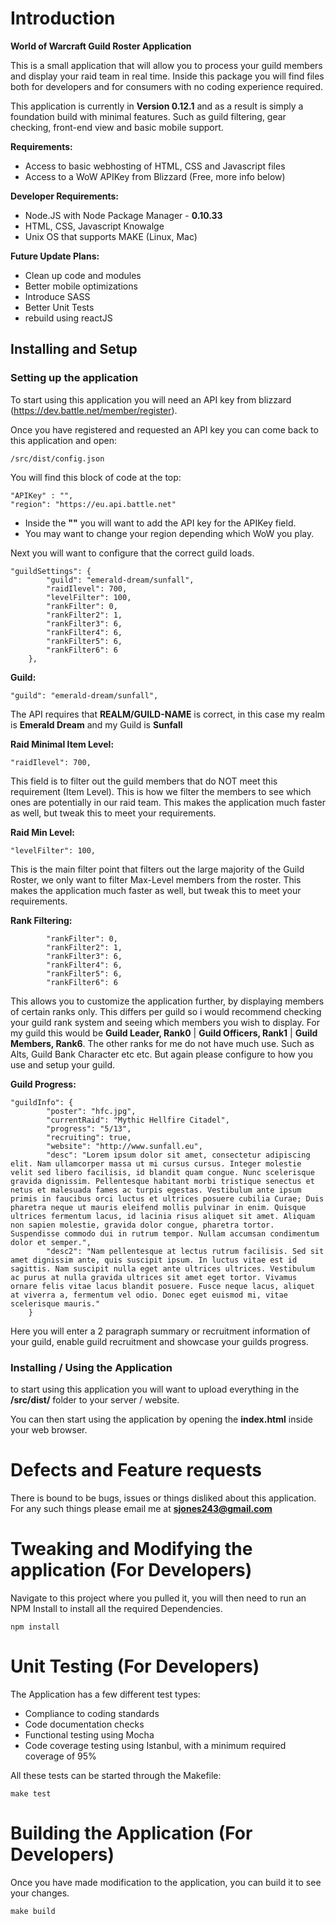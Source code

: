 # Introduction
**World of Warcraft Guild Roster Application**

This is a small application that will allow you to process your guild members and display your raid team in real time. Inside this package you will find files both for developers and for consumers with no coding experience required.  

This application is currently in **Version 0.12.1** and as a result is simply a foundation build with minimal features. Such as guild filtering, gear checking, front-end view and basic mobile support.

**Requirements:**
* Access to basic webhosting of HTML, CSS and Javascript files
* Access to a WoW APIKey from Blizzard (Free, more info below)

**Developer Requirements:**
* Node.JS with Node Package Manager - **0.10.33**
* HTML, CSS, Javascript Knowalge
* Unix OS that supports MAKE (Linux, Mac)

**Future Update Plans:**
* Clean up code and modules
* Better mobile optimizations
* Introduce SASS
* Better Unit Tests
* rebuild using reactJS

## Installing and Setup
### Setting up the application
To start using this application you will need an API key from blizzard (https://dev.battle.net/member/register).

Once you have registered and requested an API key you can come back to this application and open:

```
/src/dist/config.json
```

You will find this block of code at the top:

```
"APIKey" : "",
"region": "https://eu.api.battle.net"
```

* Inside the **""** you will want to add the API key for the APIKey field.
* You may want to change your region depending which WoW you play.

Next you will want to configure that the correct guild loads.

```
"guildSettings": {
		"guild": "emerald-dream/sunfall",
		"raidIlevel": 700,
		"levelFilter": 100,
		"rankFilter": 0,
		"rankFilter2": 1,
		"rankFilter3": 6,
		"rankFilter4": 6,
		"rankFilter5": 6,
		"rankFilter6": 6
	},
```

**Guild:**
```
"guild": "emerald-dream/sunfall",
```
The API requires that **REALM/GUILD-NAME** is correct, in this case my realm is **Emerald Dream** and my Guild is **Sunfall**


**Raid Minimal Item Level:**
```
"raidIlevel": 700,
```

This field is to filter out the guild members that do NOT meet this requirement (Item Level). This is how we filter the members to see which ones are potentially in our raid team. This makes the application much faster as well, but tweak this to meet your requirements.

**Raid Min Level:**
```
"levelFilter": 100,
```

This is the main filter point that filters out the large majority of the Guild Roster, we only want to filter Max-Level members from the roster. This makes the application much faster as well, but tweak this to meet your requirements.

**Rank Filtering:**
```
		"rankFilter": 0,
		"rankFilter2": 1,
		"rankFilter3": 6,
		"rankFilter4": 6,
		"rankFilter5": 6,
		"rankFilter6": 6
```

This allows you to customize the application further, by displaying members of certain ranks only. This differs per guild so i would recommend checking your guild rank system and seeing which members you wish to display. For my guild this would be **Guild Leader, Rank0** | **Guild Officers, Rank1** | **Guild Members, Rank6**. The other ranks for me do not have much use. Such as Alts, Guild Bank Character etc etc. But again please configure to how you use and setup your guild.

**Guild Progress:**
```
"guildInfo": {
		"poster": "hfc.jpg",
		"currentRaid": "Mythic Hellfire Citadel",
		"progress": "5/13",
		"recruiting": true,
		"website": "http://www.sunfall.eu",
		"desc": "Lorem ipsum dolor sit amet, consectetur adipiscing elit. Nam ullamcorper massa ut mi cursus cursus. Integer molestie velit sed libero facilisis, id blandit quam congue. Nunc scelerisque gravida dignissim. Pellentesque habitant morbi tristique senectus et netus et malesuada fames ac turpis egestas. Vestibulum ante ipsum primis in faucibus orci luctus et ultrices posuere cubilia Curae; Duis pharetra neque ut mauris eleifend mollis pulvinar in enim. Quisque ultrices fermentum lacus, id lacinia risus aliquet sit amet. Aliquam non sapien molestie, gravida dolor congue, pharetra tortor. Suspendisse commodo dui in rutrum tempor. Nullam accumsan condimentum dolor et semper.",
		"desc2": "Nam pellentesque at lectus rutrum facilisis. Sed sit amet dignissim ante, quis suscipit ipsum. In luctus vitae est id sagittis. Nam suscipit nulla eget ante ultrices ultrices. Vestibulum ac purus at nulla gravida ultrices sit amet eget tortor. Vivamus ornare felis vitae lacus blandit posuere. Fusce neque lacus, aliquet at viverra a, fermentum vel odio. Donec eget euismod mi, vitae scelerisque mauris."
	}
```

Here you will enter a 2 paragraph summary or recruitment information of your guild, enable guild recruitment and showcase your guilds progress.


### Installing / Using the Application
to start using this application you will want to upload everything in the **/src/dist/** folder to your server / website.

You can then start using the application by opening the **index.html** inside your web browser.

# Defects and Feature requests

There is bound to be bugs, issues or things disliked about this application. For any such things please email me at **sjones243@gmail.com**

# Tweaking and Modifying the application (For Developers)
Navigate to this project where you pulled it, you will then need to run an NPM Install to install all the required Dependencies.

```
npm install
```

# Unit Testing (For Developers)
The Application has a few different test types:

* Compliance to coding standards
* Code documentation checks
* Functional testing using Mocha
* Code coverage testing using Istanbul, with a minimum required coverage of 95%

All these tests can be started through the Makefile:
```
make test
```

# Building the Application (For Developers)
Once you have made modification to the application, you can build it to see your changes.

```
make build
```
